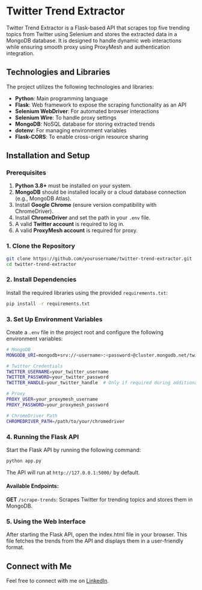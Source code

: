 # Twitter Trend Extractor

Twitter Trend Extractor is a Flask-based API that scrapes top five trending topics from Twitter using Selenium and stores the extracted data in a MongoDB database. It is designed to handle dynamic web interactions while ensuring smooth proxy using ProxyMesh and authentication integration.  

## Technologies and Libraries  

The project utilizes the following technologies and libraries:

- **Python**: Main programming language
- **Flask**: Web framework to expose the scraping functionality as an API
- **Selenium WebDriver**: For automated browser interactions
- **Selenium Wire**: To handle proxy settings
- **MongoDB**: NoSQL database for storing extracted trends
- **dotenv**: For managing environment variables
- **Flask-CORS**: To enable cross-origin resource sharing

## Installation and Setup  

### Prerequisites  
1. **Python 3.8+** must be installed on your system.  
2. **MongoDB** should be installed locally or a cloud database connection (e.g., MongoDB Atlas).  
3. Install **Google Chrome** (ensure version compatibility with ChromeDriver).  
4. Install **ChromeDriver** and set the path in your `.env` file.  
5. A valid **Twitter account** is required to log in.
6. A valid **ProxyMesh account** is required for proxy. 

### 1. Clone the Repository  
```bash
git clone https://github.com/yourusername/twitter-trend-extractor.git
cd twitter-trend-extractor
```

### 2. Install Dependencies
Install the required libraries using the provided `requirements.txt`:

```bash
pip install -r requirements.txt
```

### 3. Set Up Environment Variables
Create a `.env` file in the project root and configure the following environment variables:

```bash
# MongoDB  
MONGODB_URI=mongodb+srv://<username>:<password>@cluster.mongodb.net/twitter_trends?retryWrites=true&w=majority  

# Twitter Credentials  
TWITTER_USERNAME=your_twitter_username  
TWITTER_PASSWORD=your_twitter_password  
TWITTER_HANDLE=your_twitter_handle  # Only if required during additional verification  

# Proxy  
PROXY_USER=your_proxymesh_username  
PROXY_PASSWORD=your_proxymesh_password  

# ChromeDriver Path  
CHROMEDRIVER_PATH=/path/to/your/chromedriver  
```

### 4. Running the Flask API
Start the Flask API by running the following command:

```bash
python app.py
```
The API will run at `http://127.0.0.1:5000/` by default.

#### Available Endpoints:
**GET** `/scrape-trends`: Scrapes Twitter for trending topics and stores them in MongoDB.

### 5. Using the Web Interface
After starting the Flask API, open the index.html file in your browser. This file fetches the trends from the API and displays them in a user-friendly format.

## Connect with Me

Feel free to connect with me on [LinkedIn](https://www.linkedin.com/in/aslam8483).
